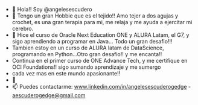 - 👋 Hola!! Soy @angelesescudero
- 👀 Tengo un gran Hobbie que es el tejido!! Amo tejer a dos agujas y crochet, es una gran terapia para mi, me relaja y me ayuda a ejercitar mi cerebro.
- 🌱 Hice el curso de Oracle Next Education ONE y ALURA Latam, el G7, y sigo aprendiendo a programar en Java... Todo  un gran desafio!!!
- Tambien estoy en un curso de ALURA latam de DataScience, programando en Python...Otro gran desafio!! y me encanta!!
- Continua en el primer curso de ONE Advance Tech, y me certifique en OCI Foundations!! sigo sumando aprendizaje y me sumergo
- cada vez mas en este mundo apasionante!!
- 💞️ 
- 📫 Puedes contactarme: www.linkedin.com/in/angelesescuderogedge - aescuderogedge@gmail.com


